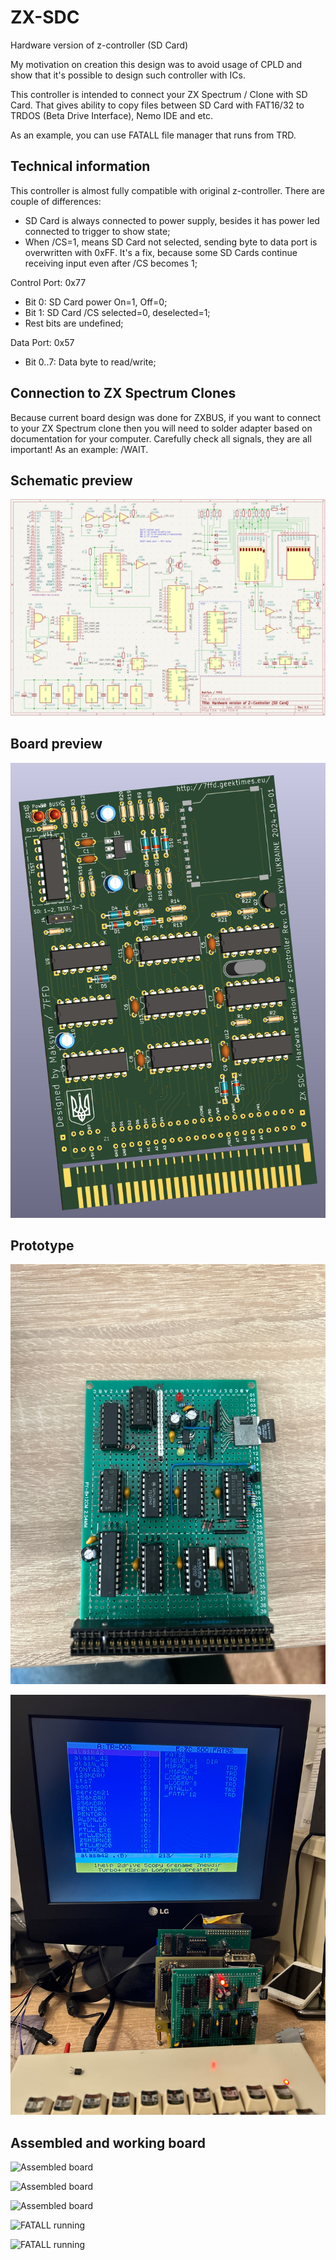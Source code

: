 # ZX-SDC
Hardware version of z-controller (SD Card)

My motivation on creation this design was to avoid usage of CPLD and show that it's possible to design such controller with ICs.

This controller is intended to connect your ZX Spectrum / Clone with SD Card. That gives ability to copy files between SD Card with FAT16/32 to TRDOS (Beta Drive Interface), Nemo IDE and etc.

As an example, you can use FATALL file manager that runs from TRD.

## Technical information

This controller is almost fully compatible with original z-controller. There are couple of differences:
 - SD Card is always connected to power supply, besides it has power led connected to trigger to show state;
 - When /CS=1, means SD Card not selected, sending byte to data port is overwritten with 0xFF. It's a fix, because some SD Cards continue receiving input even after /CS becomes 1;

Control Port: 0x77
 - Bit 0: SD Card power On=1, Off=0;
 - Bit 1: SD Card /CS selected=0, deselected=1;
 - Rest bits are undefined;
   
Data Port: 0x57
 - Bit 0..7: Data byte to read/write; 

## Connection to ZX Spectrum Clones

Because current board design was done for ZXBUS, if you want to connect to your ZX Spectrum clone then you will need to solder adapter based on documentation for your computer.
Carefully check all signals, they are all important! As an example: /WAIT.

## Schematic preview
![Schematic, Rev 0.3](/zx-sdc-sch-rev0.3.png)

## Board preview
![Board, Rev 0.3](/zx-sdc-3d-rev0.3.png)

## Prototype
![Prototype board](/zx-sdc-prototype-board.JPG)

![FATALL running](/zx-sdc-prototype-work.JPG)

## Assembled and working board

![Assembled board](/zx-sdc-assembled-board-1.JPG)

![Assembled board](/zx-sdc-assembled-board-2.JPG)

![Assembled board](/zx-sdc-assembled-board-3.JPG)

![FATALL running](/zx-sdc-working-board-1.JPG)

![FATALL running](/zx-sdc-working-board-2.JPG)

